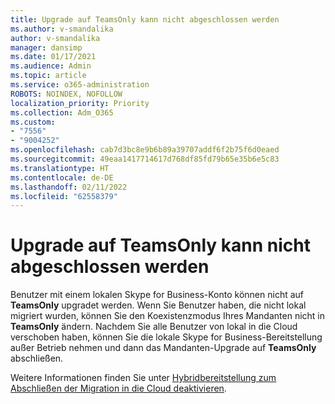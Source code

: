 ```yaml
---
title: Upgrade auf TeamsOnly kann nicht abgeschlossen werden
ms.author: v-smandalika
author: v-smandalika
manager: dansimp
ms.date: 01/17/2021
ms.audience: Admin
ms.topic: article
ms.service: o365-administration
ROBOTS: NOINDEX, NOFOLLOW
localization_priority: Priority
ms.collection: Adm_O365
ms.custom:
- "7556"
- "9004252"
ms.openlocfilehash: cab7d3bc8e9b6b89a39707addf6f2b75f6d0eaed
ms.sourcegitcommit: 49eaa1417714617d768df85fd79b65e35b6e5c83
ms.translationtype: HT
ms.contentlocale: de-DE
ms.lasthandoff: 02/11/2022
ms.locfileid: "62558379"
---
```

# <a name="cannot-complete-upgrade-to-teamsonly"></a>Upgrade auf TeamsOnly kann nicht abgeschlossen werden

Benutzer mit einem lokalen Skype for Business-Konto können nicht auf **TeamsOnly** upgradet werden. Wenn Sie Benutzer haben, die nicht lokal migriert wurden, können Sie den Koexistenzmodus Ihres Mandanten nicht in **TeamsOnly** ändern. Nachdem Sie alle Benutzer von lokal in die Cloud verschoben haben, können Sie die lokale Skype for Business-Bereitstellung außer Betrieb nehmen und dann das Mandanten-Upgrade auf **TeamsOnly** abschließen. 

Weitere Informationen finden Sie unter [Hybridbereitstellung zum Abschließen der Migration in die Cloud deaktivieren](https://docs.microsoft.com/skypeforbusiness/hybrid/cloud-consolidation-disabling-hybrid). 